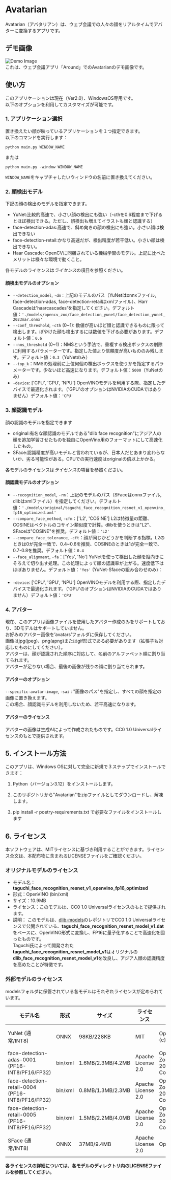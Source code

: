 # Avatarian
Avatarian（アバタリアン）は、ウェブ会議での人々の顔をリアルタイムでアバターに変換するアプリです。

## デモ画像
![Demo Image](media/avatarian_demo.jpg "Avatarian on Around")  
これは、ウェブ会議アプリ「Around」でのAvatarianのデモ画像です。

## 使い方
このアプリケーションは現在（Ver2.0）、WindowsOS専用です。  
以下のオプションを利用してカスタマイズが可能です。

### 1. アプリケーション選択
置き換えたい顔が映っているアプリケーションを１つ指定できます。  
以下のコマンドを実行します：
```shell
python main.py WINDOW_NAME
```
または
```shell
python main.py -window WINDOW_NAME
```
```WINDOW_NAME```をキャプチャしたいウィンドウの名前に置き換えてください。

### 2. 顔検出モデル
下記の顔の検出のモデルを指定できます。
- YuNet:比較的高速で、小さい顔の検出にも強い（-cthを0.6程度まで下げるとほぼ検出できる。ただし、誤検出も増えてイラストも顔と認識する）
- face-detection-adas:高速で、斜め向きの顔の検出にも強い。小さい顔は検出できない
- face-detection-retail:かなり高速だが、検出精度が若干低い。小さい顔は検出できない。
- Haar Cascade: OpenCVに同梱されている機械学習のモデル。上記に比べたメリットは様々な環境で動くこと。  

各モデルのライセンスは*ライセンス*の項目を参照ください。

#### 顔検出モデルのオプション
- ```--detection_model```, ```-dm``` : 上記のモデルのパス（YuNetはonnxファイル, face-detection-adas, face-detection-retailはxmlファイル）、Harr Cascadeは'haarcascades'を指定してください。デフォルト値：```'./models/opencv_zoo/face_detection_yunet/face_detection_yunet_2023mar.onnx'```  
- ```--conf_threshold```, ```-cth``` (0~1): 数値が高いほど顔と認識できるものに限って検出します。ぼやけた顔も検出するには数値を下げる必要があります。デフォルト値：```0.6```  
- ```--nms_threshold``` (0~1)：NMSという手法で、重複する検出ボックスの削除に利用するパラメーターです。指定した値より信頼度が高いもののみ残します。デフォルト値：```0.3```（YuNetのみ）  
- ```--top_k```：NMSの処理前に上位何個の検出ボックスを使うかを指定するパラメーターです。少ないほど高速になります。デフォルト値：```5000```（YuNetのみ）  
- ```-device```: ['CPU', 'GPU', 'NPU'] OpenVINOモデルを利用する際、指定したデバイスで最適化されます。（'GPU'のオプションはNVIDIAのCUDAではありません）デフォルト値：```'CPU'```

### 3. 顔認識モデル
顔の認識のモデルを指定できます
- original:有名な顔認識のモデルである"dlib face recognition"にアジア人の顔を追加学習させたものを独自にOpenVino用のフォーマットにして高速化したもの。
- SFace:認識精度が高いモデルと言われているが、日本人だとあまり変わらないか、劣る可能性がある。CPUでの実行速度はoriginalの倍以上かかる。

各モデルのライセンスは*ライセンス*の項目を参照ください。

#### 顔認識モデルのオプション
- ```--recognition_model```, ```-rm```：上記のモデルのパス（SFaceはonnxファイル, dlibはxmlファイル）を指定してください。デフォルト値：```'./models/original/taguchi_face_recognition_resnet_v1_openvino_fp16_optimized.xml'```  
- ```--compare_face_method```, ```-cfm```：['L2', 'COSINE'] L2は特徴量の距離、COSINEはベクトルのコサイン類似度で計算。dlibを使うときは"L2"、SFaceは"COSINE"を推奨。デフォルト値：```'L2'```  
- ```--compare_face_tolerance```, ```-cft```：顔が同じかどうかを判断する指標。L2のときは0が完全一致で、0.4~0.6を推奨、COSINEのときは1が完全一致で、0.7-0.8を推奨。デフォルト値：```0.4```  
- ```--face_alignment```, ```-fa```：['Yes', 'No'] YuNetを使って検出した顔を縦向きにそろえて切り出す処理。この処理によって顔の認識率が上がる。速度低下はほぼありません。デフォルト値：```'Yes'``` (YuNet-Sfaceの組み合わせのみ)： 　
- ```-device```: ['CPU', 'GPU', 'NPU'] OpenVINOモデルを利用する際、指定したデバイスで最適化されます。（'GPU'のオプションはNVIDIAのCUDAではありません）デフォルト値：```'CPU'```

### 4. アバター
現在、このアプリは画像ファイルを使用したアバター作成のみをサポートしており、3Dモデルはサポートしていません。  
お好みのアバター画像を’avatars’フォルダに保存してください。  
画像はjpg(jpeg)、png(apng)またはgif形式である必要があります（拡張子も対応したものにしてください）。  
アバターは、顔が認識された順序に対応して、名前のアルファベット順に割り当てられます。  
アバターが足りない場合、最後の画像が残りの顔に割り当てられます。  

#### アバターのオプション
```--specific-avatar-image```, ```-sai``` : "画像のパス"を指定し、すべての顔を指定の画像に置き換えます。  
この場合、顔認識モデルを利用しないため、若干高速になります。

#### アバターのライセンス
アバターの画像は生成AIによって作成されたものです。CC0 1.0 Universalライセンスのもとで提供されます。

## 5. インストール方法
このアプリは、Windows OSに対して完全に新規で３ステップでインストールできます：  

1. Python（バージョン3.12）をインストールします。  

2. このリポジトリから"Avatarian"をzipファイルとしてダウンロードし、解凍します。

3. pip install -r poetry-requirements.txt で必要なファイルをインストールします

## 6. ライセンス
本ソフトウェアは、MITライセンスに基づき利用することができます。ライセンス全文は、本配布物に含まれるLICENSEファイルをご確認ください。  

### オリジナルモデルのライセンス
- モデル名：**taguchi_face_recognition_resnet_v1_openvino_fp16_optimized**  
- 形式：OpenVINO (bin/xml)
-  サイズ：10.9MB
- ライセンス：このモデルは、CC0 1.0 Universalライセンスのもとで提供されます。
- 説明： このモデルは、[dlib-models](https://github.com/davisking/dlib-models/blob/master/README.md)のレポジトリでCC0 1.0 Universalライセンスで公開されている、**taguchi_face_recognition_resnet_model_v1.dat**をベースに、OpenVINO形式に変換し、FP16に量子化することで高速化を図ったものです。  
Taguchi氏によって開発された**taguchi_face_recognition_resnet_model_v1**はオリジナルの**dlib_face_recognition_resnet_model_v1**を改良し、アジア人顔の認識精度を高めたことが特徴です。


### 外部モデルのライセンス
modelsフォルダに保管されている各モデルはそれぞれライセンスが定められています。

| モデル名 | 形式 | サイズ | ライセンス | 出典 | 用途 |
|---|---|---|---|---|---|
| YuNet  (通常/INT8) | ONNX | 98KB/228KB | MIT | OpenCV_zoo/Copyright (c) 2020 Shiqi Yu  | 顔検出 |
| face-detection-adas-0001  (PF16-INT8/PF16/FP32) | bin/xml | 1.6MB/2.3MB/4.2MB | Apache License 2.0 | Open Model Zoo/Copyright (c) 2023-2024 Intel Corporation | 顔検出 |
| face-detection-retail-0004  (PF16-INT8/PF16/FP32) | bin/xml | 0.8MB/1.3MB/2.3MB | Apache License 2.0 | Open Model Zoo/Copyright (c) 2023-2024 Intel Corporation | 顔検出 |
| face-detection-retail-0005  (PF16-INT8/PF16/FP32) | bin/xml | 1.5MB/2.2MB/4.0MB | Apache License 2.0 | Open Model Zoo/Copyright (c) 2023-2024 Intel Corporation | 顔検出 |
| SFace  (通常/INT8) | ONNX | 37MB/9.4MB | Apache License 2.0 | Open Model Zoo | 顔認識 |

**各ライセンスの詳細については、各モデルのディレクトリ内のLICENSEファイルを参照してください。**  


